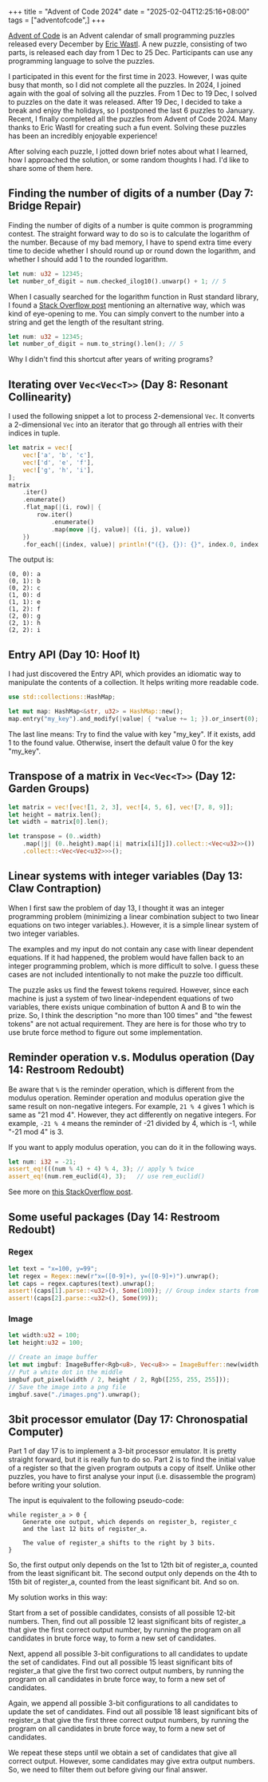 +++
title = "Advent of Code 2024"
date = "2025-02-04T12:25:16+08:00"
tags = ["adventofcode",]
+++

[Advent of Code](https://adventofcode.com) is an Advent calendar of small programming puzzles released every December by [Eric Wastl](http://was.tl/). A new puzzle, consisting of two parts, is released each day from 1 Dec to 25 Dec. Participants can use any programming language to solve the puzzles.

I participated in this event for the first time in 2023. However, I was quite busy that month, so I did not complete all the puzzles. In 2024, I joined again with the goal of solving all the puzzles. From 1 Dec to 19 Dec, I solved to puzzles on the date it was released. After 19 Dec, I decided to take a break and enjoy the holidays, so I postponed the last 6 puzzles to January. Recent, I finally completed all the puzzles from Advent of Code 2024. Many thanks to Eric Wastl for creating such a fun event. Solving these puzzles has been an incredibly enjoyable experience!

After solving each puzzle, I jotted down brief notes about what I learned, how I approached the solution, or some random thoughts I had. I'd like to share some of them here.

## Finding the number of digits of a number (Day 7: Bridge Repair)

Finding the number of digits of a number is quite common is programming contest. The straight forward way to do so is to calculate the logarithm of the number. Because of my bad memory, I have to spend extra time every time to decide whether I should round up or round down the logarithm, and whether I should add 1 to the rounded logarithm.

```rust
let num: u32 = 12345;
let number_of_digit = num.checked_ilog10().unwarp() + 1; // 5
```

When I casually searched for the logarithm function in Rust standard library, I found a [Stack Overflow post](https://stackoverflow.com/questions/69297477/getting-the-length-of-an-int) mentioning an alternative way, which was kind of eye-opening to me. You can simply convert to the number into a string and get the length of the resultant string.

```rust
let num: u32 = 12345;
let number_of_digit = num.to_string().len(); // 5
```

Why I didn't find this shortcut after years of writing programs?

## Iterating over `Vec<Vec<T>>` (Day 8: Resonant Collinearity)

I used the following snippet a lot to process 2-demensional `Vec`. It converts a 2-dimensional `Vec` into an iterator that go through all entries with their indices in tuple.

```rust
let matrix = vec![
    vec!['a', 'b', 'c'],
    vec!['d', 'e', 'f'],
    vec!['g', 'h', 'i'],
];
matrix
    .iter()
    .enumerate()
    .flat_map(|(i, row)| {
        row.iter()
            .enumerate()
            .map(move |(j, value)| ((i, j), value))
    })
    .for_each(|(index, value)| println!("({}, {}): {}", index.0, index.1, value));
```

The output is:

```plaintext
(0, 0): a
(0, 1): b
(0, 2): c
(1, 0): d
(1, 1): e
(1, 2): f
(2, 0): g
(2, 1): h
(2, 2): i
```

## Entry API (Day 10: Hoof It)

I had just discovered the Entry API, which provides an idiomatic way to manipulate the contents of a collection. It helps writing more readable code.

```rust
use std::collections::HashMap;

let mut map: HashMap<&str, u32> = HashMap::new();
map.entry("my_key").and_modify(|value| { *value += 1; }).or_insert(0);
```

The last line means: Try to find the value with key "my_key". If it exists, add 1 to the found value. Otherwise, insert the default value 0 for the key "my_key".

## Transpose of a matrix in `Vec<Vec<T>>` (Day 12: Garden Groups)

```rust
let matrix = vec![vec![1, 2, 3], vec![4, 5, 6], vec![7, 8, 9]];
let height = matrix.len();
let width = matrix[0].len();

let transpose = (0..width)
    .map(|j| (0..height).map(|i| matrix[i][j]).collect::<Vec<u32>>())
    .collect::<Vec<Vec<u32>>>();
```

## Linear systems with integer variables (Day 13: Claw Contraption)

When I first saw the problem of day 13, I thought it was an integer programming problem (minimizing a linear combination subject to two linear equations on two integer variables.). However, it is a simple linear system of two integer variables.

The examples and my input do not contain any case with linear dependent equations. If it had happened, the problem would have fallen back to an integer programming problem, which is more difficult to solve. I guess these cases are not included intentionally to not make the puzzle too difficult.

The puzzle asks us find the fewest tokens required. However, since each machine is just a system of two linear-independent equations of two variables, there exists unique combination of button A and B to win the prize. So, I think the description "no more than 100 times" and "the fewest tokens" are not actual requirement. They are here is for those who try to use brute force method to figure out some implementation.

## Reminder operation v.s. Modulus operation (Day 14: Restroom Redoubt)

Be aware that `%` is the reminder operation, which is different from the modulus operation. Reminder operation and modulus operation give the same result on non-negative integers. For example, `21 % 4` gives 1 which is same as "21 mod 4". However, they act differently on negative integers. For example, `-21 % 4` means the reminder of -21 divided by 4, which is -1, while "-21 mod 4" is 3.

If you want to apply modulus operation, you can do it in the following ways.

```rust
let num: i32 = -21;
assert_eq!(((num % 4) + 4) % 4, 3); // apply % twice
assert_eq!(num.rem_euclid(4), 3);   // use rem_euclid()
```

See more on [this StackOverflow post](https://stackoverflow.com/questions/31210357/is-there-a-modulus-not-remainder-function-operation).

## Some useful packages (Day 14: Restroom Redoubt)

### Regex

```rust
let text = "x=100, y=99";
let regex = Regex::new(r"x=([0-9]+), y=([0-9]+)").unwrap();
let caps = regex.captures(text).unwrap();
assert!(caps[1].parse::<u32>(), Some(100)); // Group index starts from 1
assert!(caps[2].parse::<u32>(), Some(99));
```

### Image

```rust
let width:u32 = 100;
let height:u32 = 100;

// Create an image buffer
let mut imgbuf: ImageBuffer<Rgb<u8>, Vec<u8>> = ImageBuffer::new(width, height);
// Put a white dot in the middle
imgbuf.put_pixel(width / 2, height / 2, Rgb([255, 255, 255])); 
// Save the image into a png file
imgbuf.save("./images.png").unwrap();
```

## 3bit processor emulator (Day 17: Chronospatial Computer)

Part 1 of day 17 is to implement a 3-bit processor emulator. It is pretty straight forward, but it is really fun to do so. Part 2 is to find the initial value of a register so that the given program outputs a copy of itself. Unlike other puzzles, you have to first analyse your input (i.e. disassemble the program) before writing your solution.

The input is equivalent to the following pseudo-code:

```plaintext
while register_a > 0 {
    Generate one output, which depends on register_b, register_c
    and the last 12 bits of register_a.

    The value of register_a shifts to the right by 3 bits.
}
```

So, the first output only depends on the 1st to 12th bit of register_a, counted from the least significant bit. The second output only depends on the 4th to 15th bit of register_a, counted from the least significant bit. And so on.

My solution works in this way:

Start from a set of possible candidates, consists of all possible 12-bit numbers. Then, find out all possible 12 least significant bits of register_a that give the first correct output number, by running the program on all candidates in brute force way, to form a new set of candidates.

Next, append all possible 3-bit configurations to all candidates to update the set of candidates. Find out all possible 15 least significant bits of register_a that give the first two correct output numbers, by running the program on all candidates in brute force way, to form a new set of candidates.

Again, we append all possible 3-bit configurations to all candidates to update the set of candidates. Find out all possible 18 least significant bits of register_a that give the first three correct output numbers, by running the program on all candidates in brute force way, to form a new set of candidates.

We repeat these steps until we obtain a set of candidates that give all correct output. However, some candidates may give extra output numbers. So, we need to filter them out before giving our final answer.
